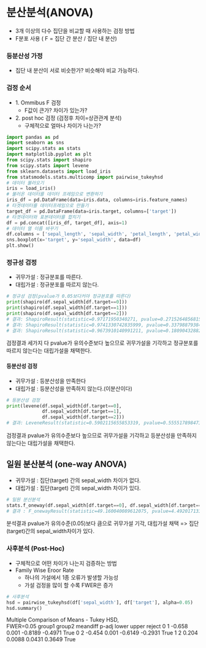 # 분산분석(ANOVA)
- 3개 이상의 다수 집단을 비교할 때 사용하는 검정 방법
- F분포 사용 ( F = 집단 간 분산 / 집단 내 분산)

### 등분산성 가정
- 집단 내 분산이 서로 비슷한가? 비슷해야 비교 가능하다.

### 검정 순서
- 1\. Ommibus F 검정
  - F값이 큰가? 차이가 있는가?
- 2\. post hoc 검정 (검정후 차이=상관관계 분석)
  - 구체적으로 얼마나 차이가 나는가?
    
>
```python
import pandas as pd
import seaborn as sns
import scipy.stats as stats
import matplotlib.pyplot as plt
from scipy.stats import shapiro
from scipy.stats import levene
from sklearn.datasets import load_iris
from statsmodels.stats.multicomp import pairwise_tukeyhsd
# 데이터 불러오기
iris = load_iris()
# 불러온 데이터를 데이터 프레임으로 변환하기
iris_df = pd.DataFrame(data=iris.data, columns=iris.feature_names)
# 타겟데이터를 데이터프레임으로 만들기
target_df = pd.DataFrame(data=iris.target, columns=['target'])
# 타겟데이터와 표본데이터를 합치기
df = pd.concat([iris_df, target_df], axis=1)
# 데이터 열 이름 바꾸기
df.columns = ['sepal_length', 'sepal_width', 'petal_length', 'petal_width', 'target']
sns.boxplot(x='target', y='sepal_width', data=df)
plt.show()
```

### 정규성 검정
- 귀무가설 : 정규분포를 따른다.
- 대립가설 : 정규분포를 따르지 않는다.

>
```python
# 정규성 검정(pvalue가 0.05보다커야 정규분포를 따른다)
print(shapiro(df.sepal_width[df.target==0]))
print(shapiro(df.sepal_width[df.target==1]))
print(shapiro(df.sepal_width[df.target==2]))
# 결과: ShapiroResult(statistic=0.97171950340271, pvalue=0.2715264856815338)
# 결과: ShapiroResult(statistic=0.9741330742835999, pvalue=0.33798879384994507)
# 결과: ShapiroResult(statistic=0.9673910140991211, pvalue=0.1809043288230896)
```
검정결과 세가지 다 pvalue가 유의수준보다 높으므로 귀무가설을 기각하고 정규분포를 따르지 않는다는 대립가설을 채택한다.

#### 등분산성 검정
- 귀무가설 : 등분산성을 만족한다
- 대립가설 : 등분산성을 만족하지 않는다.(이분산이다)

>
```python
# 등분산성 검정
print(levene(df.sepal_width[df.target==0],
             df.sepal_width[df.target==1],
             df.sepal_width[df.target==2]))
# 결과: LeveneResult(statistic=0.5902115655853319, pvalue=0.5555178984739075)
``` 
검정결과 pvalue가 유의수준보다 높으므로 귀무가설을 기각하고 등분산성을 만족하지 않는다는 대립가설을 채택한다.

## 일원 분산분석 (one-way ANOVA)
- 귀무가설 : 집단(target) 간의 sepal_width 차이가 없다.
- 대립가설 : 집단(target) 간의 sepal_width 차이가 있다.

>
```python
# 일원 분산분석
stats.f_oneway(df.sepal_width[df.target==0], df.sepal_width[df.target==1], df.sepal_width[df.target==2])
# 결과 : F_onewayResult(statistic=49.160040089612075, pvalue=4.492017133309115e-17)
```
분석결과 pvalue가 유의수준(0.05)보다 큼으로 귀무가설 기각, 대립가설 채택 => 집단(target)간의 sepal_width차이가 있다.

### 사후분석 (Post-Hoc)
- 구체적으로 어떤 차이가 나는지 검증하는 방법
- Family Wise Eroor Rate
    - 하나의 가설에서 1종 오류가 발생할 가능성
    - 가설 검정을 많이 할 수록 FWER은 증가

>
```python
# 사후분석
hsd = pairwise_tukeyhsd(df['sepal_width'], df['target'], alpha=0.05)
hsd.summary()
```
Multiple Comparison of Means - Tukey HSD,  
					FWER=0.05
group1	group2	meandiff	p-adj	lower	upper	reject
0		1		-0.658		0.001	-0.8189	-0.4971	True
0		2		-0.454		0.001	-0.6149	-0.2931	True
1		2		0.204		0.0088	0.0431 	0.3649	True

